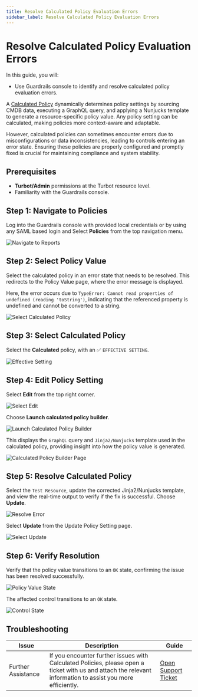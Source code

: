 ```yaml
---
title: Resolve Calculated Policy Evaluation Errors
sidebar_label: Resolve Calculated Policy Evaluation Errors
---
```


# Resolve Calculated Policy Evaluation Errors

In this guide, you will:
- Use Guardrails console to identify and resolve calculated policy evaluation errors.

A [Calculated Policy](/guardrails/docs/reference/glossary#calculated-policy) dynamically determines policy settings by sourcing CMDB data, executing a GraphQL query, and applying a Nunjucks template to generate a resource-specific policy value. Any policy setting can be calculated, making policies more context-aware and adaptable.

However, calculated policies can sometimes encounter errors due to misconfigurations or data inconsistencies, leading to controls entering an error state. Ensuring these policies are properly configured and promptly fixed is crucial for maintaining compliance and system stability.

## Prerequisites

- **Turbot/Admin** permissions at the Turbot resource level.
- Familiarity with the Guardrails console.

## Step 1: Navigate to Policies

Log into the Guardrails console with provided local credentials or by using any SAML based login and Select **Policies** from the top navigation menu.

![Navigate to Reports](/images/docs/guardrails/guides/using-guardrails/troubleshooting/fix-calc-policy-evaluation-errors/guardrails-select-policies.png)

## Step 2: Select Policy Value

Select the calculated policy in an error state that needs to be resolved. This redirects to the Policy Value page, where the error message is displayed.

Here, the error occurs due to `TypeError: Cannot read properties of undefined (reading 'toString')`, indicating that the referenced property is undefined and cannot be converted to a string.

![Select Calculated Policy](/images/docs/guardrails/guides/using-guardrails/troubleshooting/fix-calc-policy-evaluation-errors/guardrails-select-calc-policy-in-error.png)

## Step 3: Select Calculated Policy

Select the **Calculated** policy, with an ✅ `EFFECTIVE SETTING`.

![Effective Setting](/images/docs/guardrails/guides/using-guardrails/troubleshooting/fix-calc-policy-evaluation-errors/guardrails-select-effective-calc-policy.png)

## Step 4: Edit Policy Setting

Select **Edit** from the top right corner.

![Select Edit](/images/docs/guardrails/guides/using-guardrails/troubleshooting/fix-calc-policy-evaluation-errors/guardrails-select-edit.png)

Choose **Launch calculated policy builder**.

![Launch Calculated Policy Builder](/images/docs/guardrails/guides/using-guardrails/troubleshooting/fix-calc-policy-evaluation-errors/guardrails-launch-policy-builder.png)

This displays the `GraphQL` query and `Jinja2/Nunjucks` template used in the calculated policy, providing insight into how the policy value is generated.

![Calculated Policy Builder Page](/images/docs/guardrails/guides/using-guardrails/troubleshooting/fix-calc-policy-evaluation-errors/calc-policy-builder-page.png)

## Step 5: Resolve Calculated Policy

Select the `Test Resource`, update the corrected Jinja2/Nunjucks template, and view the real-time output to verify if the fix is successful. Choose **Update**.

![Resolve Error](/images/docs/guardrails/guides/using-guardrails/troubleshooting/fix-calc-policy-evaluation-errors/guardrails-resolve-cal-policy.png)

Select **Update** from the Update Policy Setting page.

![Select Update](/images/docs/guardrails/guides/using-guardrails/troubleshooting/fix-calc-policy-evaluation-errors/guardrails-update-policy.png)

## Step 6: Verify Resolution

Verify that the policy value transitions to an `OK` state, confirming the issue has been resolved successfully.

![Policy Value State](/images/docs/guardrails/guides/using-guardrails/troubleshooting/fix-calc-policy-evaluation-errors/guardrails-policy-value-ok.png)

The affected control transitions to an `OK` state.

![Control State](/images/docs/guardrails/guides/using-guardrails/troubleshooting/fix-calc-policy-evaluation-errors/guardrails-control-ok-state.png)

## Troubleshooting

| Issue                                      | Description                                                                                                                                                                                                 | Guide                                |
|----------------------------------------------|-------------------------------------------------------------------------------------------------------------------------------------------------------------------------------------------------------------------|-----------------------------------------------------|
| Further Assistance                       | If you encounter further issues with Calculated Policies, please open a ticket with us and attach the relevant information to assist you more efficiently.                                                 | [Open Support Ticket](https://support.turbot.com)   |
